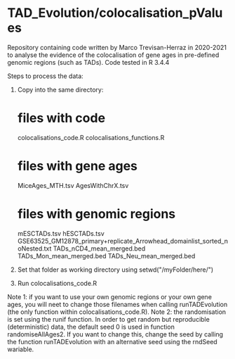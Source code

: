 # TAD_Evolution/colocalisation_pValues
Repository containing code written by Marco Trevisan-Herraz in 2020-2021 to analyse the evidence of the colocalisation of gene ages in pre-defined genomic regions (such as TADs). Code tested in R 3.4.4

Steps to process the data:

1) Copy into the same directory:

	# files with code
	colocalisations_code.R
	colocalisations_functions.R
	
	# files with gene ages
	MiceAges_MTH.tsv
	AgesWithChrX.tsv
	
	# files with genomic regions
	mESCTADs.tsv
	hESCTADs.tsv
	GSE63525_GM12878_primary+replicate_Arrowhead_domainlist_sorted_noNested.txt
	TADs_nCD4_mean_merged.bed
	TADs_Mon_mean_merged.bed
	TADs_Neu_mean_merged.bed

2) Set that folder as working directory using setwd("/myFolder/here/")
3) Run colocalisations_code.R





Note 1: if you want to use your own genomic regions or your own gene ages, you will neet to change those filenames when calling runTADEvolution (the only function within colocalisations_code.R).
Note 2: the randomisation is set using the runif function. In order to get random but reproducible (deterministic) data, the default seed 0 is used in function randomiseAllAges2. If you want to change this, change the seed by calling the function runTADEvolution with an alternative seed using the rndSeed wariable.